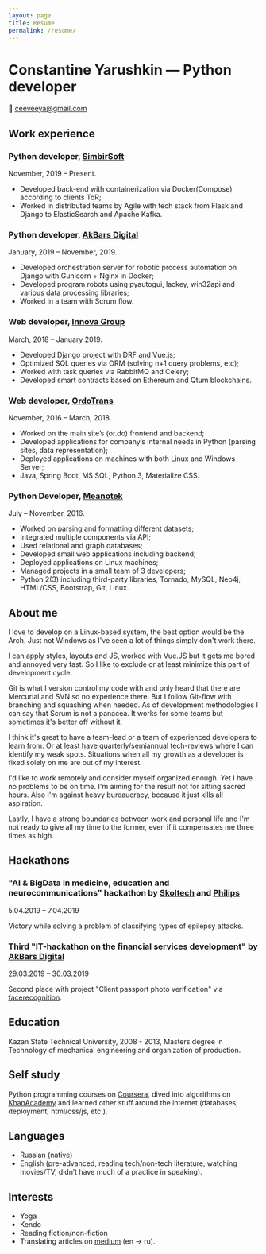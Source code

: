 ```yaml
---
layout: page
title: Resume
permalink: /resume/
---
```


# Constantine Yarushkin &mdash; Python developer
:email: [ceeveeya@gmail.com](mailto:ceeveeya@gmail.com)

## Work experience
### Python developer, [SimbirSoft](https://www.simbirsoft.com/)
November, 2019 &ndash; Present.
- Developed back-end with containerization via Docker(Compose) according to clients ToR;
- Worked in distributed teams by Agile with tech stack from Flask and Django to ElasticSearch and Apache Kafka.

### Python developer, [AkBars Digital](https://akbars.digital/)
January, 2019 &ndash; November, 2019.
- Developed orchestration server for robotic process automation on Django with Gunicorn + Nginx in Docker;
- Developed program robots using pyautogui, lackey, win32api and various data processing libraries;
- Worked in a team with Scrum flow.

### Web developer, [Innova Group](http://innovacompanies.com)
March, 2018 &ndash; January 2019.
- Developed Django project with DRF and Vue.js;
- Optimized SQL queries via ORM (solving n+1 query problems, etc);
- Worked with task queries via RabbitMQ and Celery;
- Developed smart contracts based on Ethereum and Qtum blockchains.

### Web developer, [OrdoTrans](http://or.do)
November, 2016 &ndash; March, 2018.
- Worked on the main site’s (or.do) frontend and backend;
- Developed applications for company’s internal needs in Python (parsing sites, data representation);
- Deployed applications on machines with both Linux and Windows Server;
- Java, Spring Boot, MS SQL, Python 3, Materialize CSS.

### Python Developer, [Meanotek](http://meanotek.io)
July &ndash; November, 2016.
- Worked on parsing and formatting different datasets;
- Integrated multiple components via API;
- Used relational and graph databases;
- Developed small web applications including backend;
- Deployed applications on Linux machines;
- Managed projects in a small team of 3 developers;
- Python 2(3) including third-party libraries, Tornado, MySQL, Neo4j, HTML/CSS, Bootstrap, Git, Linux.

## About me
I love to develop on a Linux-based system, the best option would be the Arch. Just not Windows as I've seen a lot of things simply don't work there.

I can apply styles, layouts and JS, worked with Vue.JS but it gets me bored and annoyed very fast. So I like to exclude or at least minimize this part of development cycle.

Git is what I version control my code with and only heard that there are Mercurial and SVN so no experience there. But I follow Git-flow with branching and squashing when needed. As of development methodologies I can say that Scrum is not a panacea. It works for some teams but sometimes it's better off without it.

I think it's great to have a team-lead or a team of experienced developers to learn from. Or at least have quarterly/semiannual tech-reviews where I can identify my weak spots. Situations when all my growth as a developer is fixed solely on me are out of my interest.

I'd like to work remotely and consider myself organized enough. Yet I have no problems to be on time. I'm aiming for the result not for sitting sacred hours. Also I'm against heavy bureaucracy, because it just kills all aspiration.

Lastly, I have a strong boundaries between work and personal life and I'm not ready to give all my time to the former, even if it compensates me three times as high.

## Hackathons
### "AI & BigData in medicine, education and neurocommunications" hackathon by [Skoltech](https://www.skoltech.ru/en) and [Philips](https://www.philips.com/global)
5.04.2019 &ndash; 7.04.2019

Victory while solving a problem of classifying types of epilepsy attacks.

### Third "IT-hackathon on the financial services development" by [AkBars Digital](https://akbars.digital)
29.03.2019 &ndash; 30.03.2019

Second place with project "Client passport photo verification" via [facerecognition](https://github.com/ageitgey/face_recognition).

## Education
Kazan State Technical University, 2008 - 2013, Masters degree in Technology of mechanical engineering and organization of production.

## Self study
Python programming courses on [Coursera](https://coursera.org), dived into algorithms on [KhanAcademy](https://www.khanacademy.org) and learned other stuff around the internet (databases, deployment, html/css/js, etc.).

## Languages
- Russian (native)
- English (pre-advanced, reading tech/non-tech literature, watching movies/TV, didn’t have much of a practice in speaking).

## Interests
- Yoga
- Kendo
- Reading fiction/non-fiction
- Translating articles on [medium](https://medium.com/@c.v.ya) (en -> ru).
